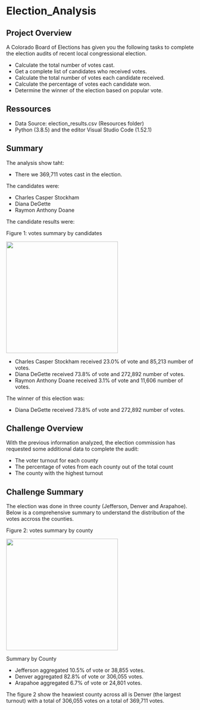 # Election_Analysis

## Project Overview

A Colorado Board of Elections has given you the following tasks to complete the election audits of recent local congressional election.

- Calculate the total number of votes cast.
- Get a complete list of candidates who received votes.
- Calculate the total number of votes each candidate received.
- Calculate the percentage of votes each candidate won.
- Determine the winner of the election based on popular vote.

## Ressources

- Data Source: election_results.csv (Resources folder)
- Python (3.8.5) and the editor Visual Studio Code (1.52.1)

## Summary

The analysis show taht:

- There we 369,711 votes cast in the election.

The candidates were:

- Charles Casper Stockham
- Diana DeGette
- Raymon Anthony Doane

The candidate results were:

Figure 1: votes summary by candidates

<img src="https://github.com/poboisvert/Election_Analysis/blob/main/Ressources/Statistics.png" width="300" />

- Charles Casper Stockham received 23.0% of vote and 85,213 number of votes.
- Diana DeGette received 73.8% of vote and 272,892 number of votes.
- Raymon Anthony Doane received 3.1% of vote and 11,606 number of votes.

The winner of this election was:

- Diana DeGette received 73.8% of vote and 272,892 number of votes.

## Challenge Overview

With the previous information analyzed, the election commission has requested some additional data to complete the audit:

- The voter turnout for each county
- The percentage of votes from each county out of the total count
- The county with the highest turnout

## Challenge Summary


The election was done in three county (Jefferson, Denver and Arapahoe). Below is a comprehensive summary to understand the distribution of the votes accross the counties.

Figure 2: votes summary by county

<img src="https://github.com/poboisvert/Election_Analysis/blob/main/Ressources/election_analysis.png" width="300" />


Summary by County
- Jefferson aggregated 10.5% of vote or 38,855 votes.
- Denver aggregated 82.8% of vote or 306,055 votes.
- Arapahoe aggregated 6.7% of vote or 24,801 votes.

The figure 2 show the heawiest county across all is Denver (the largest turnout) with a total of 306,055 votes on a total of 369,711 votes.
